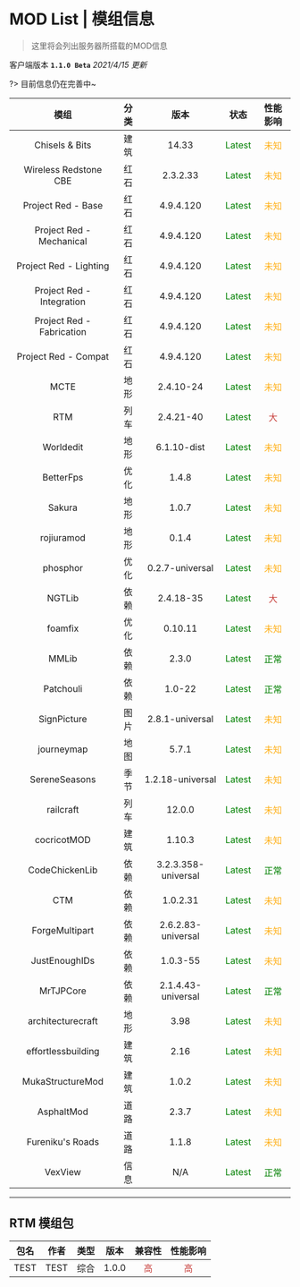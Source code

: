# MOD List | 模组信息

>这里将会列出服务器所搭载的MOD信息

客户端版本 **`1.1.0 Beta`** *2021/4/15 更新*

?> 目前信息仍在完善中~

|模组|分类|版本|状态|性能影响|
| :----: | :----: | :----: | :----: | :----: |
|Chisels & Bits|建筑|14.33|<span style="color:green">Latest</span>|<span style="color:#FFB11B">未知</span>|
|Wireless Redstone CBE|红石|2.3.2.33|<span style="color:green">Latest</span>|<span style="color:#FFB11B">未知</span>|
|Project Red - Base|红石|4.9.4.120|<span style="color:green">Latest</span>|<span style="color:#FFB11B">未知</span>|
|Project Red - Mechanical|红石|4.9.4.120|<span style="color:green">Latest</span>|<span style="color:#FFB11B">未知</span>|
|Project Red - Lighting|红石|4.9.4.120|<span style="color:green">Latest</span>|<span style="color:#FFB11B">未知</span>|
|Project Red - Integration|红石|4.9.4.120|<span style="color:green">Latest</span>|<span style="color:#FFB11B">未知</span>|
|Project Red - Fabrication|红石|4.9.4.120|<span style="color:green">Latest</span>|<span style="color:#FFB11B">未知</span>|
|Project Red - Compat|红石|4.9.4.120|<span style="color:green">Latest</span>|<span style="color:#FFB11B">未知</span>|
|MCTE|地形|2.4.10-24|<span style="color:green">Latest</span>|<span style="color:#FFB11B">未知</span>|
|RTM|列车|      2.4.21-40      |<span style="color:green">Latest</span>|<span style="color:#C73E3A">大</span>|
|Worldedit|地形|6.1.10-dist|<span style="color:green">Latest</span>|<span style="color:#FFB11B">未知</span>|
|BetterFps|优化|        1.4.8        |<span style="color:green">Latest</span>|<span style="color:#FFB11B">未知</span>|
|Sakura|地形|1.0.7|<span style="color:green">Latest</span>|<span style="color:#FFB11B">未知</span>|
|rojiuramod|地形|0.1.4|<span style="color:green">Latest</span>|<span style="color:#FFB11B">未知</span>|
|phosphor|优化|0.2.7-universal|<span style="color:green">Latest</span>|<span style="color:#FFB11B">未知</span>|
|NGTLib|依赖|2.4.18-35|<span style="color:green">Latest</span>|<span style="color:#C73E3A">大</span>|
|foamfix|优化|       0.10.11       |<span style="color:green">Latest</span>|<span style="color:#FFB11B">未知</span>|
|MMLib|依赖|        2.3.0        |<span style="color:green">Latest</span>|<span style="color:green">正常</span>|
|Patchouli|依赖|1.0-22|<span style="color:green">Latest</span>|<span style="color:green">正常</span>|
|SignPicture|图片|2.8.1-universal|<span style="color:green">Latest</span>|<span style="color:#FFB11B">未知</span>|
|journeymap|地图|5.7.1|<span style="color:green">Latest</span>|<span style="color:#FFB11B">未知</span>|
|SereneSeasons|季节|1.2.18-universal|<span style="color:green">Latest</span>|<span style="color:#FFB11B">未知</span>|
|railcraft|列车|12.0.0|<span style="color:green">Latest</span>|<span style="color:#FFB11B">未知</span>|
|cocricotMOD|建筑|1.10.3|<span style="color:green">Latest</span>|<span style="color:#FFB11B">未知</span>|
|CodeChickenLib|依赖|3.2.3.358-universal|<span style="color:green">Latest</span>|<span style="color:green">正常</span>|
|CTM|依赖|      1.0.2.31       |<span style="color:green">Latest</span>|<span style="color:#FFB11B">未知</span>|
|ForgeMultipart|依赖| 2.6.2.83-universal  |<span style="color:green">Latest</span>|<span style="color:#FFB11B">未知</span>|
|JustEnoughIDs|依赖|1.0.3-55|<span style="color:green">Latest</span>|<span style="color:#FFB11B">未知</span>|
|MrTJPCore|依赖|2.1.4.43-universal|<span style="color:green">Latest</span>|<span style="color:green">正常</span>|
|architecturecraft|地形|        3.98         |<span style="color:green">Latest</span>|<span style="color:#FFB11B">未知</span>|
|effortlessbuilding|建筑|        2.16         |<span style="color:green">Latest</span>|<span style="color:#FFB11B">未知</span>|
|MukaStructureMod|建筑|1.0.2|<span style="color:green">Latest</span>|<span style="color:#FFB11B">未知</span>|
|AsphaltMod|道路|2.3.7|<span style="color:green">Latest</span>|<span style="color:#FFB11B">未知</span>|
|Fureniku's Roads|道路|1.1.8|<span style="color:green">Latest</span>|<span style="color:#FFB11B">未知</span>|
|VexView|信息|         N/A         |<span style="color:green">Latest</span>|<span style="color:green">正常</span>|

----

## RTM 模组包
|包名|作者|类型|版本|兼容性|性能影响|
| :----: | :----: | :----: | :----: | :----: | :----: |
|TEST|TEST|综合|1.0.0|<span style="color:#C73E3A">高</span>|<span style="color:#C73E3A">高</span>|